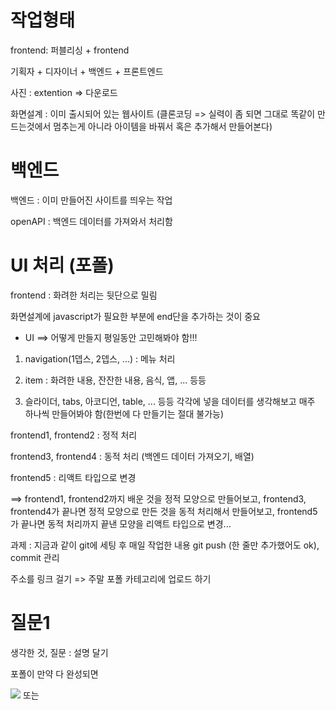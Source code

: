 
# 작업형태

frontend: 퍼블리싱 + frontend

기획자 + 디자이너 + 백엔드 + 프론트엔드

사진 : extention => 다운로드

화면설계 : 이미 출시되어 있는 웹사이트 (클론코딩 => 실력이 좀 되면 그대로 똑같이 만드는것에서 멈추는게 아니라 아이템을 바꿔서 혹은 추가해서 만들어본다)


# 백엔드

백엔드 : 이미 만들어진 사이트를 띄우는 작업

openAPI : 백엔드 데이터를 가져와서 처리함


# UI 처리 (포폴)

frontend : 화려한 처리는 뒷단으로 밀림

화면설계에 javascript가 필요한 부분에 end단을 추가하는 것이 중요


- UI ==> 어떻게 만들지 평일동안 고민해봐야 함!!!

1. navigation(1뎁스, 2뎁스, ...) : 메뉴 처리

2. item : 화려한 내용, 잔잔한 내용, 음식, 앱, ... 등등

3. 슬라이더, tabs, 아코디언, table, ... 등등 각각에 넣을 데이터를 생각해보고 매주 하나씩 만들어봐야 함(한번에 다 만들기는 절대 불가능)

frontend1, frontend2 : 정적 처리

frontend3, frontend4 : 동적 처리 (백엔드 데이터 가져오기, 배열)

frontend5 : 리액트 타입으로 변경

==> frontend1, frontend2까지 배운 것을 정적 모양으로 만들어보고, frontend3, frontend4가 끝나면 정적 모양으로 만든 것을 동적 처리해서 만들어보고, frontend5가 끝나면 동적 처리까지 끝낸 모양을 리액트 타입으로 변경...


과제 : 지금과 같이 git에 세팅 후 매일 작업한 내용 git push (한 줄만 추가했어도 ok), commit 관리

주소를 링크 걸기 => 주말 포폴 카테고리에 업로드 하기


# 질문1

생각한 것, 질문 : 설명 달기


포폴이 만약 다 완성되면

<img src = "캡쳐이미지"> 또는

<a href = "포폴링크">
